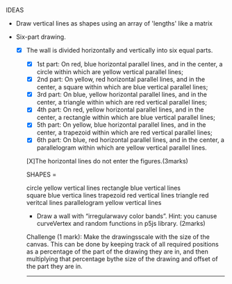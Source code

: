 IDEAS
- Draw vertical lines as shapes using an array of 'lengths' like a matrix


- Six-part  drawing.
  - [X] The  wall  is divided  horizontally  and  vertically  into  six  equal parts. 
    - [X] 1st part: On red, blue horizontal parallel lines, and in the center, a circle within  which  are  yellow  vertical  parallel  lines;
    - [X] 2nd  part:  On  yellow,  red horizontal  parallel  lines,  and  in  the  center,  a  square  within  which  are  blue vertical parallel lines;
    - [X] 3rd part: On blue, yellow horizontal parallel lines, and in the center, a triangle within which are red vertical parallel lines; 
    - [X] 4th part: On red, yellow horizontal parallel lines, and in the center, a rectangle within which are  blue  vertical  parallel  lines;
    - [X] 5th  part:  On  yellow,  blue  horizontal  parallel lines, and in the center, a trapezoid within which are red vertical parallel lines;
    - [X] 6th   part:   On   blue,   red   horizontal   parallel   lines,   and   in   the   center,   a parallelogram  within  which  are  yellow  vertical  parallel  lines. 
    
     [X]The  horizontal lines do not enter the figures.(3marks)
    

    SHAPES = 
    
      circle        yellow vertical lines        rectangle     blue vertical lines  
      square        blue vertica lines           trapezoid     red vertical lines
      triangle      red veritcal lines           parallelogram yellow vertical lines
   
      


    - Draw a wall with “irregularwavy color bands”. Hint: you canuse curveVertex and random functions in p5js library. (2marks)
    
    
    Challenge (1 mark): Make the drawingsscale with the size of the canvas. This can be done by keeping track  of  all  required  positions  as  a  percentage  of  the  part  of  the  drawing  they  are  in,  and  then multiplying that percentage bythe size of the drawing and offset of the part they are in.


    ----

